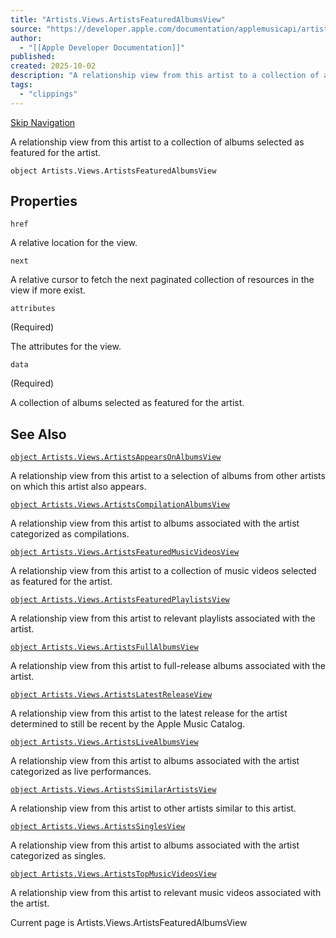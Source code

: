 ```yaml
---
title: "Artists.Views.ArtistsFeaturedAlbumsView"
source: "https://developer.apple.com/documentation/applemusicapi/artists/views-data.dictionary/artistsfeaturedalbumsview"
author:
  - "[[Apple Developer Documentation]]"
published:
created: 2025-10-02
description: "A relationship view from this artist to a collection of albums selected as featured for the artist."
tags:
  - "clippings"
---
```

[Skip Navigation](https://developer.apple.com/documentation/applemusicapi/artists/views-data.dictionary/#app-main)

A relationship view from this artist to a collection of albums selected as featured for the artist.

```
object Artists.Views.ArtistsFeaturedAlbumsView
```

## Properties

`href`

A relative location for the view.

`next`

A relative cursor to fetch the next paginated collection of resources in the view if more exist.

`attributes`

(Required)

The attributes for the view.

`data`

(Required)

A collection of albums selected as featured for the artist.

## See Also

[`object Artists.Views.ArtistsAppearsOnAlbumsView`](https://developer.apple.com/documentation/applemusicapi/artists/views-data.dictionary/artistsappearsonalbumsview)

A relationship view from this artist to a selection of albums from other artists on which this artist also appears.

[`object Artists.Views.ArtistsCompilationAlbumsView`](https://developer.apple.com/documentation/applemusicapi/artists/views-data.dictionary/artistscompilationalbumsview)

A relationship view from this artist to albums associated with the artist categorized as compilations.

[`object Artists.Views.ArtistsFeaturedMusicVideosView`](https://developer.apple.com/documentation/applemusicapi/artists/views-data.dictionary/artistsfeaturedmusicvideosview)

A relationship view from this artist to a collection of music videos selected as featured for the artist.

[`object Artists.Views.ArtistsFeaturedPlaylistsView`](https://developer.apple.com/documentation/applemusicapi/artists/views-data.dictionary/artistsfeaturedplaylistsview)

A relationship view from this artist to relevant playlists associated with the artist.

[`object Artists.Views.ArtistsFullAlbumsView`](https://developer.apple.com/documentation/applemusicapi/artists/views-data.dictionary/artistsfullalbumsview)

A relationship view from this artist to full-release albums associated with the artist.

[`object Artists.Views.ArtistsLatestReleaseView`](https://developer.apple.com/documentation/applemusicapi/artists/views-data.dictionary/artistslatestreleaseview)

A relationship view from this artist to the latest release for the artist determined to still be recent by the Apple Music Catalog.

[`object Artists.Views.ArtistsLiveAlbumsView`](https://developer.apple.com/documentation/applemusicapi/artists/views-data.dictionary/artistslivealbumsview)

A relationship view from this artist to albums associated with the artist categorized as live performances.

[`object Artists.Views.ArtistsSimilarArtistsView`](https://developer.apple.com/documentation/applemusicapi/artists/views-data.dictionary/artistssimilarartistsview)

A relationship view from this artist to other artists similar to this artist.

[`object Artists.Views.ArtistsSinglesView`](https://developer.apple.com/documentation/applemusicapi/artists/views-data.dictionary/artistssinglesview)

A relationship view from this artist to albums associated with the artist categorized as singles.

[`object Artists.Views.ArtistsTopMusicVideosView`](https://developer.apple.com/documentation/applemusicapi/artists/views-data.dictionary/artiststopmusicvideosview)

A relationship view from this artist to relevant music videos associated with the artist.

Current page is Artists.Views.ArtistsFeaturedAlbumsView